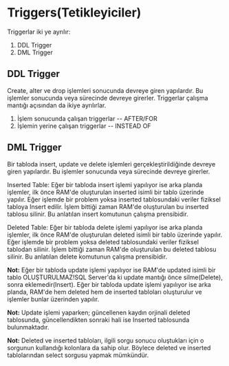 
# Triggers(Tetikleyiciler)

Triggerlar iki ye ayrılır:
1. DDL Trigger
2. DML Trigger

## DDL Trigger

Create, alter ve drop işlemleri sonucunda devreye giren yapılardır. Bu işlemler sonucunda veya sürecinde devreye girerler. Triggerlar çalışma mantığı açısından da ikiye ayrılırlar.

1. İşlem sonucunda çalışan triggerlar  -- AFTER/FOR
2. İşlemin yerine çalışan triggerlar   -- INSTEAD OF 

## DML Trigger

Bir tabloda insert, update ve delete işlemleri gerçekleştirildiğinde devreye giren yapılardır. Bu işlemler sonucunda veya sürecinde devreye girerler.

Inserted Table: Eğer bir tabloda insert işlemi yapılıyor ise arka planda işlemler, ilk önce RAM'de oluşturulan inserted isimli bir tablo üzerinde yapılır. Eğer işlemde bir problem yoksa inserted tablosundaki veriler fiziksel tabloya Insert edilir. İşlem bittiği zaman RAM'de oluşturulan bu inserted tablosu silinir. Bu anlatılan insert komutunun çalışma prensibidir.

Deleted Table: Eğer bir tabloda delete işlemi yapılıyor ise arka planda işlemler, ilk önce RAM'de oluşturulan deleted isimli bir tablo üzerinde yapılır. Eğer işlemde bir problem yoksa deleted tablosundaki veriler fiziksel tablodan silinir. İşlem bittiği zaman RAM'de oluşturulan bu deleted tablosu silinir. Bu anlatılan delete komutunun çalışma prensibidir.

**Not:** Eğer bir tabloda update işlemi yapılıyor ise RAM'de updated isimli bir tablo OLUŞTURULMAZ!SQL Server'da ki update mantığı önce silme(Delete), sonra eklemedir(Insert). Eğer bir tabloda update işlemi yapılıyor ise arka planda, RAM'de hem deleted hem de inserted tabloları oluşturulur ve işlemler bunlar üzerinden yapılır.

**Not:** Update işlemi yaparken; güncellenen kaydın orjinali deleted tablosunda, güncellendikten sonraki hali ise Inserted tablosunda bulunmaktadır.

**Not:** Deleted ve inserted tabloları, ilgili sorgu sonucu oluştukları için o sorgunun kullandığı kolonlara da sahip olur. Böylece deleted ve inserted tablolarından select sorgusu yapmak mümkündür.

